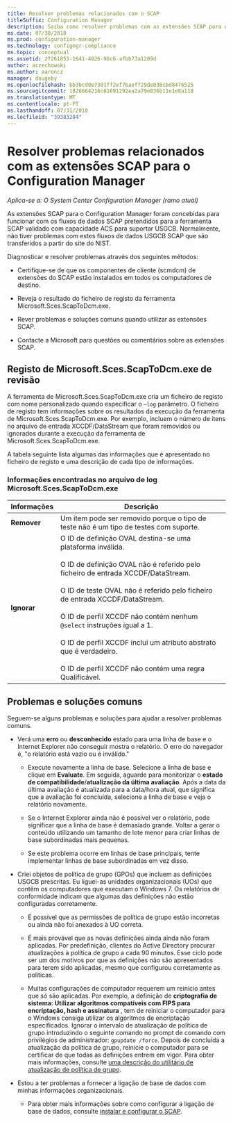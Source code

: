 ```yaml
---
title: Resolver problemas relacionados com o SCAP
titleSuffix: Configuration Manager
description: Saiba como resolver problemas com as extensões SCAP para o Configuration Manager.
ms.date: 07/30/2018
ms.prod: configuration-manager
ms.technology: configmgr-compliance
ms.topic: conceptual
ms.assetid: 27261853-1641-4826-98c6-afbb73a1209d
author: aczechowski
ms.author: aaroncz
manager: dougeby
ms.openlocfilehash: bb3bcd0e7301ff2ef7baeff29de038cbd8476525
ms.sourcegitcommit: 1826664216c61691292ea2a79e836b11e1e8a118
ms.translationtype: MT
ms.contentlocale: pt-PT
ms.lasthandoff: 07/31/2018
ms.locfileid: "39383284"
---
```

# <a name="troubleshoot-the-scap-extensions-for-configuration-manager"></a>Resolver problemas relacionados com as extensões SCAP para o Configuration Manager

*Aplica-se a: O System Center Configuration Manager (ramo atual)*

As extensões SCAP para o Configuration Manager foram concebidas para funcionar com os fluxos de dados SCAP pretendidos para a ferramenta SCAP validado com capacidade ACS para suportar USGCB. Normalmente, não tiver problemas com estes fluxos de dados USGCB SCAP que são transferidos a partir do site do NIST.

Diagnosticar e resolver problemas através dos seguintes métodos:  

- Certifique-se de que os componentes de cliente (scmdcm) de extensões do SCAP estão instalados em todos os computadores de destino.  

- Reveja o resultado do ficheiro de registo da ferramenta Microsoft.Sces.ScapToDcm.exe.  

- Rever problemas e soluções comuns quando utilizar as extensões SCAP.  

- Contacte a Microsoft para questões ou comentários sobre as extensões SCAP.



## <a name="review-microsoftscesscaptodcmexe-log"></a>Registo de Microsoft.Sces.ScapToDcm.exe de revisão

A ferramenta de Microsoft.Sces.ScapToDcm.exe cria um ficheiro de registo com nome personalizado quando especificar o `–log` parâmetro. O ficheiro de registo tem informações sobre os resultados da execução da ferramenta de Microsoft.Sces.ScapToDcm.exe. Por exemplo, incluem o número de itens no arquivo de entrada XCCDF/DataStream que foram removidos ou ignorados durante a execução da ferramenta de Microsoft.Sces.ScapToDcm.exe.

A tabela seguinte lista algumas das informações que é apresentado no ficheiro de registo e uma descrição de cada tipo de informações.

### <a name="information-found-in-the-microsoftscesscaptodcmexe-log-file"></a>Informações encontradas no arquivo de log Microsoft.Sces.ScapToDcm.exe

| Informações | Descrição |
| --- | --- |
| **Remover** | Um item pode ser removido porque o tipo de teste não é um tipo de testes com suporte. |
| **Ignorar** | O ID de definição OVAL destina-se uma plataforma inválida. </br> </br> O ID de definição OVAL não é referido pelo ficheiro de entrada XCCDF/DataStream.</br> </br> O ID de teste OVAL não é referido pelo ficheiro de entrada XCCDF/DataStream. </br> </br> O ID de perfil XCCDF não contém nenhum `@select` instruções igual a 1. </br> </br> O ID de perfil XCCDF inclui um atributo abstrato que é verdadeiro. </br> </br> O ID de perfil XCCDF não contém uma regra Qualificável.|



## <a name="common-problems-and-solutions"></a>Problemas e soluções comuns

Seguem-se alguns problemas e soluções para ajudar a resolver problemas comuns.

- Verá uma **erro** ou **desconhecido** estado para uma linha de base e o Internet Explorer não conseguir mostra o relatório. O erro do navegador é, "o relatório está vazio ou é inválido."  

     - Execute novamente a linha de base. Selecione a linha de base e clique em **Evaluate**. Em seguida, aguarde para monitorizar o **estado de compatibilidade**/**atualização da última avaliação**. Após a data da última avaliação é atualizada para a data/hora atual, que significa que a avaliação foi concluída, selecione a linha de base e veja o relatório novamente.  

     - Se o Internet Explorer ainda não é possível ver o relatório, pode significar que a linha de base é demasiado grande. Voltar a gerar o conteúdo utilizando um tamanho de lote menor para criar linhas de base subordinadas mais pequenas.  

     - Se este problema ocorre em linhas de base principais, tente implementar linhas de base subordinadas em vez disso.  

- Criei objetos de política de grupo (GPOs) que incluem as definições USGCB prescritas. Eu liguei-as unidades organizacionais (UOs) que contêm os computadores que executam o Windows 7. Os relatórios de conformidade indicam que algumas das definições não estão configuradas corretamente.  

     - É possível que as permissões de política de grupo estão incorretas ou ainda não foi anexados à UO correta.  

     - É mais provável que as novas definições ainda ainda não foram aplicadas. Por predefinição, clientes do Active Directory procurar atualizações à política de grupo a cada 90 minutos. Esse ciclo pode ser um dos motivos por que as definições não são apresentados para terem sido aplicadas, mesmo que configurou corretamente as políticas.  

     - Muitas configurações de computador requerem um reinício antes que só são aplicadas. Por exemplo, a definição de **criptografia de sistema: Utilizar algoritmos compatíveis com FIPS para encriptação, hash e assinatura** , tem de reiniciar o computador para o Windows consiga utilizar os algoritmos de encriptação especificados. Ignorar o intervalo de atualização de política de grupo introduzindo o seguinte comando no prompt de comando com privilégios de administrador: `gpupdate /force`. Depois de concluída a atualização da política de grupo, reinicie o computador para se certificar de que todas as definições entrem em vigor. Para obter mais informações, consulte [uma descrição do utilitário de atualização de política de grupo](https://support.microsoft.com/help/298444).

- Estou a ter problemas a fornecer a ligação de base de dados com minhas informações organizacionais.  

     - Para obter mais informações sobre como configurar a ligação de base de dados, consulte [instalar e configurar o SCAP](/sccm/compliance/plan-design/scap/install-configure-scap).  
